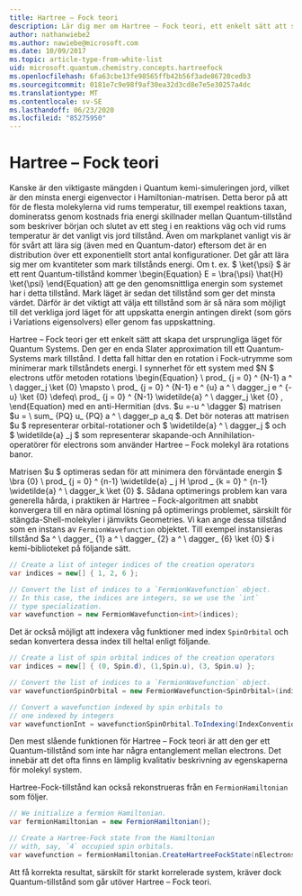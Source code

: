 ```yaml
---
title: Hartree – Fock teori
description: Lär dig mer om Hartree – Fock teori, ett enkelt sätt att skapa det ursprungliga läget för Quantum Systems.
author: nathanwiebe2
ms.author: nawiebe@microsoft.com
ms.date: 10/09/2017
ms.topic: article-type-from-white-list
uid: microsoft.quantum.chemistry.concepts.hartreefock
ms.openlocfilehash: 6fa63cbe13fe98565ffb42b56f3ade86720cedb3
ms.sourcegitcommit: 0181e7c9e98f9af30ea32d3cd8e7e5e30257a4dc
ms.translationtype: MT
ms.contentlocale: sv-SE
ms.lasthandoff: 06/23/2020
ms.locfileid: "85275950"
---
```

# <a name="hartreefock-theory"></a>Hartree – Fock teori

Kanske är den viktigaste mängden i Quantum kemi-simuleringen jord, vilket är den minsta energi eigenvector i Hamiltonian-matrisen.
Detta beror på att för de flesta molekylerna vid rums temperatur, till exempel reaktions taxan, domineratss genom kostnads fria energi skillnader mellan Quantum-tillstånd som beskriver början och slutet av ett steg i en reaktions väg och vid rums temperatur är det vanligt vis jord tillstånd.
Även om markplanet vanligt vis är för svårt att lära sig (även med en Quantum-dator) eftersom det är en distribution över ett exponentiellt stort antal konfigurationer.
Det går att lära sig mer om kvantiteter som mark tillstånds energi.
Om t. ex. $ \ket{\psi} $ är ett rent Quantum-tillstånd kommer \begin{Equation} E = \bra{\psi} \hat{H} \ket{\psi} \end{Equation} att ge den genomsnittliga energin som systemet har i detta tillstånd.
Mark läget är sedan det tillstånd som ger det minsta värdet. Därför är det viktigt att välja ett tillstånd som är så nära som möjligt till det verkliga jord läget för att uppskatta energin antingen direkt (som görs i Variations eigensolvers) eller genom fas uppskattning.

Hartree – Fock teori ger ett enkelt sätt att skapa det ursprungliga läget för Quantum Systems. Den ger en enda Slater approximation till ett Quantum-Systems mark tillstånd. I detta fall hittar den en rotation i Fock-utrymme som minimerar mark tillståndets energi. I synnerhet för ett system med $N $ electrons utför metoden rotations \begin{Equation} \ prod_ {j = 0} ^ {N-1} a ^ \ dagger_j \ket {0} \mapsto \ prod_ {j = 0} ^ {N-1} e ^ {u} a ^ \ dagger_j e ^ {-u} \ket {0} \defeq\ prod_ {j = 0} ^ {N-1} \widetilde{a} ^ \ dagger_j \ket {0} , \end{Equation} med en anti-Hermitian (dvs. $u =-u ^ \dagger $) matrisen $u = \ sum_ {PQ} u_ {PQ} a ^ \ dagger_p a_q $. Det bör noteras att matrisen $u $ representerar orbital-rotationer och $ \widetilde{a} ^ \ dagger_j $ och $ \widetilde{a} _j $ som representerar skapande-och Annihilation-operatörer för electrons som använder Hartree – Fock molekyl ära rotations banor.


Matrisen $u $ optimeras sedan för att minimera den förväntade energin $ \bra {0} \ prod_ {j = 0} ^ {n-1} \widetilde{a} \_ j H \prod \_ {k = 0} ^ {n-1} \widetilde{a} ^ \ dagger_k \ket {0} $. Sådana optimerings problem kan vara generella hårda, i praktiken är Hartree – Fock-algoritmen att snabbt konvergera till en nära optimal lösning på optimerings problemet, särskilt för stängda-Shell-molekyler i jämvikts Geometries. Vi kan ange dessa tillstånd som en instans av `FermionWavefunction` objektet. Till exempel instansieras tillstånd $a ^ \ dagger_ {1} a ^ \ dagger_ {2} a ^ \ dagger_ {6} \ket {0} $ i kemi-biblioteket på följande sätt.
```csharp
// Create a list of integer indices of the creation operators
var indices = new[] { 1, 2, 6 };

// Convert the list of indices to a `FermionWavefunction` object.
// In this case, the indices are integers, so we use the `int`
// type specialization.
var wavefunction = new FermionWavefunction<int>(indices);
```
Det är också möjligt att indexera våg funktioner med index `SpinOrbital` och sedan konvertera dessa index till heltal enligt följande.
```csharp
// Create a list of spin orbital indices of the creation operators
var indices = new[] { (0, Spin.d), (1,Spin.u), (3, Spin.u) };

// Convert the list of indices to a `FermionWavefunction` object.
var wavefunctionSpinOrbital = new FermionWavefunction<SpinOrbital>(indices.ToSpinOrbitals());

// Convert a wavefunction indexed by spin orbitals to
// one indexed by integers
var wavefunctionInt = wavefunctionSpinOrbital.ToIndexing(IndexConvention.UpDown);
```

Den mest slående funktionen för Hartree – Fock teori är att den ger ett Quantum-tillstånd som inte har några entanglement mellan electrons.
Det innebär att det ofta finns en lämplig kvalitativ beskrivning av egenskaperna för molekyl system. 

Hartree-Fock-tillstånd kan också rekonstrueras från en `FermionHamiltonian` som följer.
```csharp
// We initialize a fermion Hamiltonian.
var fermionHamiltonian = new FermionHamiltonian();

// Create a Hartree-Fock state from the Hamiltonian 
// with, say, `4` occupied spin orbitals.
var wavefunction = fermionHamiltonian.CreateHartreeFockState(nElectrons: 4);
```

Att få korrekta resultat, särskilt för starkt korrelerade system, kräver dock Quantum-tillstånd som går utöver Hartree – Fock teori.
